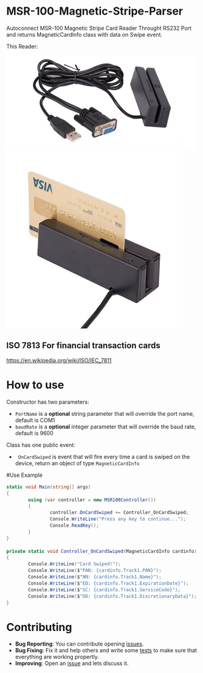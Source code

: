 # MSR-100-Magnetic-Stripe-Parser

Autoconnect MSR-100 Magnetic Stripe Card Reader Throught RS232 Port and returns MagneticCardInfo class with data on Swipe event.

This Reader:

![Reader Device](/docs/msr100A.jpg "Reader Device")
![Reader Device](/docs/msr100B.jpg "Reader Device")

## ISO 7813 For financial transaction cards

https://en.wikipedia.org/wiki/ISO/IEC_7811

# How to use

Constructor has two parameters:

- `PortName` is a **optional** string parameter that will override the port name, default is COM1
- `baudRate` is a **optional** integer parameter that will override the baud rate, default is 9600 

Class has one public event:

- ` OnCardSwiped` is event that will fire every time a card is swiped on the device, return an object of type `MagneticCardInfo`

#Use Example

```csharp
static void Main(string[] args)
{
        using (var controller = new MSR100Controller())
        {
                controller.OnCardSwiped += Controller_OnCardSwiped;
                Console.WriteLine("Press any key to continue...");
                Console.ReadKey();
        }
}

private static void Controller_OnCardSwiped(MagneticCardInfo cardinfo)
{
        Console.WriteLine("Card Swiped!");
        Console.WriteLine($"PAN: {cardinfo.Track1.PAN}");
        Console.WriteLine($"NN: {cardinfo.Track1.Name}");
        Console.WriteLine($"ED: {cardinfo.Track1.ExpirationDate}");
        Console.WriteLine($"SC: {cardinfo.Track1.ServiceCode}");
        Console.WriteLine($"DD: {cardinfo.Track1.DiscretionaryData}");
}        
```

# Contributing

- **Bug Reporting**: You can contribute opening [issues](https://github.com/jarmyo/MSR-100-Magnetic-Stripe-Parser/issues).
- **Bug Fixing**: Fix it and help others and write some [tests](https://github.com/jarmyo/MSR-100-Magnetic-Stripe-Parser/tree/main/MSR-100-Magnetic-Stripe-ParserTests) to make sure that everything are working propertly.
- **Improving**: Open an [issue](https://github.com/jarmyo/MSR-100-Magnetic-Stripe-Parser/issues) and lets discuss it.
